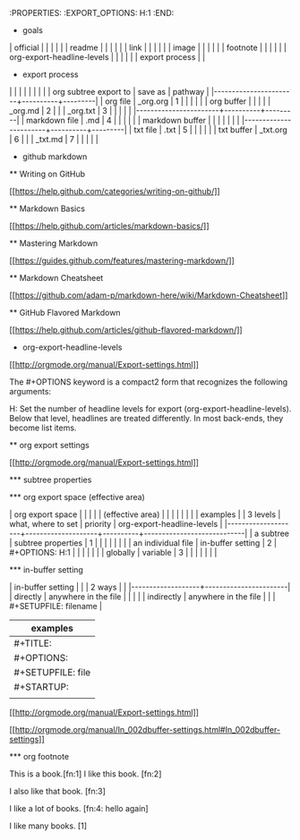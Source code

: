 :PROPERTIES:
:EXPORT_OPTIONS: H:1
:END:



* goals

| official                   |   |
|                            |   |
| readme                     |   |
|                            |   |
| link                       |   |
|                            |   |
| image                      |   |
|                            |   |
| footnote                   |   |
|                            |   |
| org-export-headline-levels |   |
|                            |   |
| export process             |   |


* export process

|                       |          |         |
|                       |          |         |
| org subtree export to | save as  | pathway |
|-----------------------+----------+---------|
| org file              | _org.org |       1 |
|                       |          |         |
| org buffer            |          |         |
|                       | _org.md  |       2 |
|                       | _org.txt |       3 |
|                       |          |         |
|-----------------------+----------+---------|
| markdown file         | .md      |       4 |
|                       |          |         |
| markdown buffer       |          |         |
|                       |          |         |
|-----------------------+----------+---------|
| txt file              | .txt     |       5 |
|                       |          |         |
| txt buffer            | _txt.org |       6 |
|                       | _txt.md  |       7 |
|                       |          |         |

* github markdown

** Writing on GitHub

[[https://help.github.com/categories/writing-on-github/]]


** Markdown Basics

[[https://help.github.com/articles/markdown-basics/]]


** Mastering Markdown

[[https://guides.github.com/features/mastering-markdown/]]


** Markdown Cheatsheet

[[https://github.com/adam-p/markdown-here/wiki/Markdown-Cheatsheet]]


** GitHub Flavored Markdown

[[https://help.github.com/articles/github-flavored-markdown/]]



* org-export-headline-levels

[[http://orgmode.org/manual/Export-settings.html]]

The #+OPTIONS keyword is a compact2 form that recognizes the following arguments: 

H:
    Set the number of headline levels for export (org-export-headline-levels). Below that level, headlines are treated differently. In most back-ends, they become list items. 

** org export settings

[[http://orgmode.org/manual/Export-settings.html]]

*** subtree properties



*** org export space (effective area)


| org export space   |                    |          |                            |
| (effective area)   |                    |          |                            |
|                    |                    |          | examples                   |
| 3 levels           | what, where to set | priority | org-export-headline-levels |
|--------------------+--------------------+----------+----------------------------|
| a subtree          | subtree properties |        1 |                            |
|                    |                    |          |                            |
| an individual file | in-buffer setting  |        2 | #+OPTIONS:  H:1            |
|                    |                    |          |                            |
| globally           | variable           |        3 |                            |
|                    |                    |          |                            |


*** in-buffer setting

| in-buffer setting |                       |
| 2 ways            |                       |
|-------------------+-----------------------|
| directly          | anywhere in the file  |
|                   |                       |
| indirectly        | anywhere in the file  |
|                   | #+SETUPFILE: filename |


| examples          |
|-------------------|
| #+TITLE:          |
| #+OPTIONS:        |
| #+SETUPFILE: file |
| #+STARTUP:        |
|                   |

[[http://orgmode.org/manual/Export-settings.html]]

[[http://orgmode.org/manual/In_002dbuffer-settings.html#In_002dbuffer-settings]]



*** org footnote

This is a book.[fn:1] I like this book. [fn:2]

I also like that book. [fn:3]

I like a lot of books. [fn:4: hello again]

I like many books. [1]
